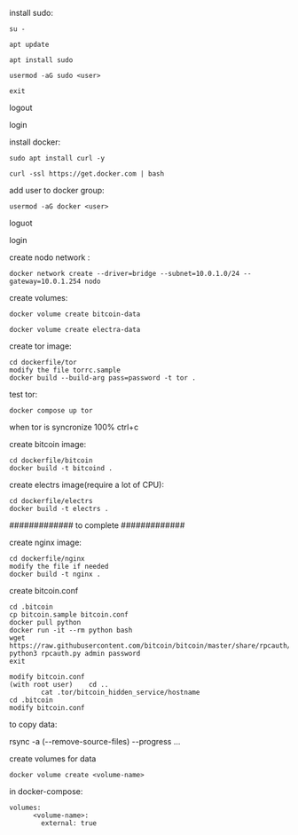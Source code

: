 install sudo:

    su -
    
    apt update
    
    apt install sudo

    usermod -aG sudo <user>

    exit

logout

login


install docker:

    sudo apt install curl -y
 
    curl -ssl https://get.docker.com | bash

add user to docker group:

    usermod -aG docker <user>

loguot

login


create nodo network :

    docker network create --driver=bridge --subnet=10.0.1.0/24 --gateway=10.0.1.254 nodo

create volumes:

    docker volume create bitcoin-data

    docker volume create electra-data

create tor image:

    cd dockerfile/tor
    modify the file torrc.sample
    docker build --build-arg pass=password -t tor .

test tor:

    docker compose up tor 

when tor is syncronize 100% ctrl+c

create bitcoin image:

    cd dockerfile/bitcoin
    docker build -t bitcoind .

create electrs image(require a lot of CPU):

    cd dockerfile/electrs
    docker build -t electrs .


#############
to complete
#############


create nginx image:

    cd dockerfile/nginx
    modify the file if needed
    docker build -t nginx .





create bitcoin.conf

    cd .bitcoin
    cp bitcoin.sample bitcoin.conf
    docker pull python
    docker run -it --rm python bash
    wget https://raw.githubusercontent.com/bitcoin/bitcoin/master/share/rpcauth/rpcauth.py
    python3 rpcauth.py admin password
    exit

    modify bitcoin.conf
    (with root user) 	cd ..
			cat .tor/bitcoin_hidden_service/hostname 
    cd .bitcoin
    modify bitcoin.conf

to copy data:

rsync -a (--remove-source-files) --progress ...

create volumes for data

	docker volume create <volume-name>

in docker-compose:

	volumes:
          <volume-name>:
    	    external: true



